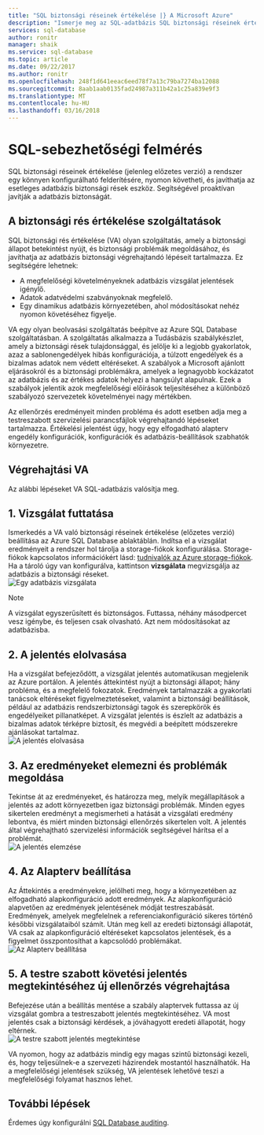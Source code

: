 ```yaml
---
title: "SQL biztonsági réseinek értékelése |} A Microsoft Azure"
description: "Ismerje meg az SQL-adatbázis SQL biztonsági réseinek értékelése konfigurálása."
services: sql-database
author: ronitr
manager: shaik
ms.service: sql-database
ms.topic: article
ms.date: 09/22/2017
ms.author: ronitr
ms.openlocfilehash: 248f1d641eeac6eed78f7a13c79ba7274ba12088
ms.sourcegitcommit: 8aab1aab0135fad24987a311b42a1c25a839e9f3
ms.translationtype: MT
ms.contentlocale: hu-HU
ms.lasthandoff: 03/16/2018
---
```

# <a name="sql-vulnerability-assessment"></a>SQL-sebezhetőségi felmérés

SQL biztonsági réseinek értékelése (jelenleg előzetes verzió) a rendszer egy könnyen konfigurálható felderítésére, nyomon követheti, és javíthatja az esetleges adatbázis biztonsági rések eszköz. Segítségével proaktívan javítják a adatbázis biztonságát.  

## <a name="vulnerability-assessment-features"></a>A biztonsági rés értékelése szolgáltatások  
SQL biztonsági rés értékelése (VA) olyan szolgáltatás, amely a biztonsági állapot betekintést nyújt, és biztonsági problémák megoldásához, és javíthatja az adatbázis biztonsági végrehajtandó lépéseit tartalmazza. Ez segítségére lehetnek:  
- A megfelelőségi követelményeknek adatbázis vizsgálat jelentések igénylő.  
- Adatok adatvédelmi szabványoknak megfelelő.  
- Egy dinamikus adatbázis környezetében, ahol módosításokat nehéz nyomon követéséhez figyelje.  

VA egy olyan beolvasási szolgáltatás beépítve az Azure SQL Database szolgáltatásban. A szolgáltatás alkalmazza a Tudásbázis szabálykészlet, amely a biztonsági rések tulajdonsággal, és jelölje ki a legjobb gyakorlatok, azaz a sablonengedélyek hibás konfigurációja, a túlzott engedélyek és a bizalmas adatok nem védett eltéréseket. A szabályok a Microsoft ajánlott eljárásokról és a biztonsági problémákra, amelyek a legnagyobb kockázatot az adatbázis és az értékes adatok helyezi a hangsúlyt alapulnak. Ezek a szabályok jelentik azok megfelelőségi előírások teljesítéséhez a különböző szabályozó szervezetek követelményei nagy mértékben.  

Az ellenőrzés eredményeit minden probléma és adott esetben adja meg a testreszabott szervizelési parancsfájlok végrehajtandó lépéseket tartalmazza. Értékelési jelentést úgy, hogy egy elfogadható alapterv engedély konfigurációk, konfigurációk és adatbázis-beállítások szabhatók környezetre.   

## <a name="implementing-va"></a>Végrehajtási VA  
Az alábbi lépéseket VA SQL-adatbázis valósítja meg.  

## <a name="1-run-a-scan"></a>1. Vizsgálat futtatása  
Ismerkedés a VA való biztonsági réseinek értékelése (előzetes verzió) beállítása az Azure SQL Database ablaktáblán. Indítsa el a vizsgálat eredményeit a rendszer hol tárolja a storage-fiókok konfigurálása. Storage-fiókok kapcsolatos információkért lásd: [tudnivalók az Azure storage-fiókok](../storage/common/storage-create-storage-account.md). Ha a tároló úgy van konfigurálva, kattintson **vizsgálata** megvizsgálja az adatbázis a biztonsági réseket.  
![Egy adatbázis vizsgálata](./media/sql-vulnerability-assessment/pp_va_initialize.png)  
  > [!NOTE]   
  > A vizsgálat egyszerűsített és biztonságos. Futtassa, néhány másodpercet vesz igénybe, és teljesen csak olvasható. Azt nem módosításokat az adatbázisba.  

## <a name="2-view-the-report"></a>2. A jelentés elolvasása  
Ha a vizsgálat befejeződött, a vizsgálat jelentés automatikusan megjelenik az Azure portálon. A jelentés áttekintést nyújt a biztonsági állapot; hány probléma, és a megfelelő fokozatok. Eredmények tartalmazzák a gyakorlati tanácsok eltéréseket figyelmeztetéseket, valamint a biztonsági beállítások, például az adatbázis rendszerbiztonsági tagok és szerepkörök és engedélyeiket pillanatképet. A vizsgálat jelentés is észlelt az adatbázis a bizalmas adatok térképre biztosít, és megvédi a beépített módszerekre ajánlásokat tartalmaz.  
![A jelentés elolvasása](./media/sql-vulnerability-assessment/pp_main_getstarted.png)  

## <a name="3-analyze-the-results-and-resolve-issues"></a>3. Az eredményeket elemezni és problémák megoldása  
Tekintse át az eredményeket, és határozza meg, melyik megállapítások a jelentés az adott környezetben igaz biztonsági problémák. Minden egyes sikertelen eredményt a megismerheti a hatását a vizsgálati eredmény lebontva, és miért minden biztonsági ellenőrzés sikertelen volt. A jelentés által végrehajtható szervizelési információk segítségével hárítsa el a problémát.  
![A jelentés elemzése](./media/sql-vulnerability-assessment/pp_fail_rule_show_remediation.png)    

## <a name="4-set-your-baseline"></a>4. Az Alapterv beállítása  
Az Áttekintés a eredményekre, jelölheti meg, hogy a környezetében az elfogadható alapkonfiguráció adott eredmények. Az alapkonfiguráció alapvetően az eredmények jelentésének módját testreszabását. Eredmények, amelyek megfelelnek a referenciakonfiguráció sikeres történő későbbi vizsgálataiból számít. Után meg kell az eredeti biztonsági állapotát, VA csak az alapkonfiguráció eltéréseket kapcsolatos jelentések, és a figyelmet összpontosíthat a kapcsolódó problémákat.  
![Az Alapterv beállítása](./media/sql-vulnerability-assessment/pp_fail_rule_show_baseline.png)  

## <a name="5-run-a-new-scan-to-see-your-customized-tracking-report"></a>5. A testre szabott követési jelentés megtekintéséhez új ellenőrzés végrehajtása  
Befejezése után a beállítás mentése a szabály alaptervek futtassa az új vizsgálat gombra a testreszabott jelentés megtekintéséhez. VA most jelentés csak a biztonsági kérdések, a jóváhagyott eredeti állapotát, hogy eltérnek.  
![A testre szabott jelentés megtekintése](./media/sql-vulnerability-assessment/pp_pass_main_with_baselines.png)  

VA nyomon, hogy az adatbázis mindig egy magas szintű biztonsági kezeli, és, hogy teljesülnek-e a szervezeti házirendek mostantól használhatók. Ha a megfelelőségi jelentések szükség, VA jelentések lehetővé teszi a megfelelőségi folyamat hasznos lehet.  

## <a name="next-steps"></a>További lépések  

Érdemes úgy konfigurálni [SQL Database auditing](sql-database-auditing.md).  
